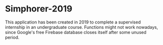 # Simphorer-2019
This application has been created in 2019 to complete a supervised internship in an undergraduate course. Functions might not work nowadays, since Google's free Firebase database closes itself after some unused period.
